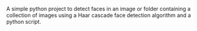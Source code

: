 A simple python project to detect faces in an image or folder containing a collection of images using a Haar cascade face detection algorithm and a python script.
